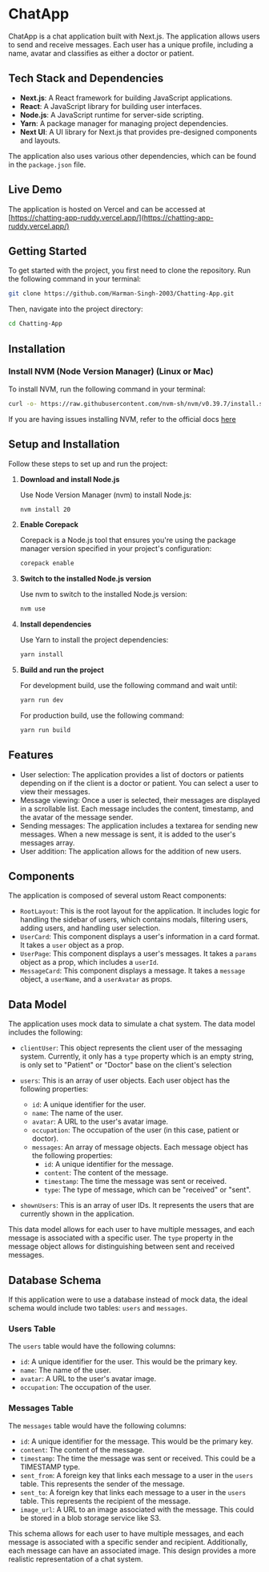 # ChatApp

ChatApp is a chat application built with Next.js. The application allows users to send and receive messages. Each user has a unique profile, including a name, avatar and classifies as either a doctor or patient.

## Tech Stack and Dependencies

- **Next.js**: A React framework for building JavaScript applications.
- **React**: A JavaScript library for building user interfaces.
- **Node.js**: A JavaScript runtime for server-side scripting.
- **Yarn**: A package manager for managing project dependencies.
- **Next UI**: A UI library for Next.js that provides pre-designed components and layouts.

The application also uses various other dependencies, which can be found in the `package.json` file.

## Live Demo

The application is hosted on Vercel and can be accessed at [https://chatting-app-ruddy.vercel.app/](https://chatting-app-ruddy.vercel.app/)

## Getting Started

To get started with the project, you first need to clone the repository. Run the following command in your terminal:

```bash
git clone https://github.com/Harman-Singh-2003/Chatting-App.git
```

Then, navigate into the project directory:
```bash
cd Chatting-App
```

## Installation

### Install NVM (Node Version Manager) (Linux or Mac)

To install NVM, run the following command in your terminal:

```bash
curl -o- https://raw.githubusercontent.com/nvm-sh/nvm/v0.39.7/install.sh | bash
```
If you are having issues installing NVM, refer to the official docs [here](https://nodejs.org/en/download/package-manager) 

## Setup and Installation

Follow these steps to set up and run the project:

1. **Download and install Node.js**

    Use Node Version Manager (nvm) to install Node.js:

    ```bash
    nvm install 20
    ```

2. **Enable Corepack**

    Corepack is a Node.js tool that ensures you're using the package manager version specified in your project's configuration:

    ```bash
    corepack enable
    ```

3. **Switch to the installed Node.js version**

    Use nvm to switch to the installed Node.js version:

    ```bash
    nvm use
    ```

4. **Install dependencies**

    Use Yarn to install the project dependencies:

    ```bash
    yarn install
    ```

5. **Build and run the project**

    For development build, use the following command and wait until:

    ```bash
    yarn run dev
    ```

    For production build, use the following command:

    ```bash
    yarn run build
    ```

## Features

- User selection: The application provides a list of doctors or patients depending on if the client is a doctor or patient. You can select a user to view their messages.
- Message viewing: Once a user is selected, their messages are displayed in a scrollable list. Each message includes the content, timestamp, and the avatar of the message sender.
- Sending messages: The application includes a textarea for sending new messages. When a new message is sent, it is added to the user's messages array.
- User addition: The application allows for the addition of new users.

## Components

The application is composed of several ustom React components:

- `RootLayout`: This is the root layout for the application. It includes logic for handling the sidebar of users, which contains modals, filtering users, adding users, and handling user selection.
- `UserCard`: This component displays a user's information in a card format. It takes a `user` object as a prop.
- `UserPage`: This component displays a user's messages. It takes a `params` object as a prop, which includes a `userId`.
- `MessageCard`: This component displays a message. It takes a `message` object, a `userName`, and a `userAvatar` as props.

## Data Model

The application uses mock data to simulate a chat system. The data model includes the following:

- `clientUser`: This object represents the client user of the messaging system. Currently, it only has a `type` property which is an empty string, is only set to "Patient" or "Doctor" base on the client's selection

- `users`: This is an array of user objects. Each user object has the following properties:
  - `id`: A unique identifier for the user.
  - `name`: The name of the user.
  - `avatar`: A URL to the user's avatar image.
  - `occupation`: The occupation of the user (in this case, patient or doctor).
  - `messages`: An array of message objects. Each message object has the following properties:
    - `id`: A unique identifier for the message.
    - `content`: The content of the message.
    - `timestamp`: The time the message was sent or received.
    - `type`: The type of message, which can be "received" or "sent".

- `shownUsers`: This is an array of user IDs. It represents the users that are currently shown in the application.

This data model allows for each user to have multiple messages, and each message is associated with a specific user. The `type` property in the message object allows for distinguishing between sent and received messages.

## Database Schema

If this application were to use a database instead of mock data, the ideal schema would include two tables: `users` and `messages`.

### Users Table

The `users` table would have the following columns:

- `id`: A unique identifier for the user. This would be the primary key.
- `name`: The name of the user.
- `avatar`: A URL to the user's avatar image.
- `occupation`: The occupation of the user.

### Messages Table

The `messages` table would have the following columns:

- `id`: A unique identifier for the message. This would be the primary key.
- `content`: The content of the message.
- `timestamp`: The time the message was sent or received. This could be a TIMESTAMP type.
- `sent_from`: A foreign key that links each message to a user in the `users` table. This represents the sender of the message.
- `sent_to`: A foreign key that links each message to a user in the `users` table. This represents the recipient of the message.
- `image_url`: A URL to an image associated with the message. This could be stored in a blob storage service like S3.

This schema allows for each user to have multiple messages, and each message is associated with a specific sender and recipient. Additionally, each message can have an associated image. This design provides a more realistic representation of a chat system.

